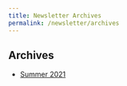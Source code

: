 ```yaml
---
title: Newsletter Archives
permalink: /newsletter/archives
---
```


## Archives

 - <a href="{{ site.baseurl }}/newsletter/2021/summer">Summer 2021</a>
